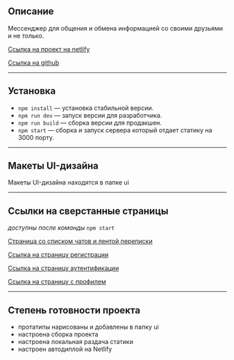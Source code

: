 ## Описание

Мессенджер для общения и обмена информацией со своими друзьями и не только.

[Ссылка на проект на netlify](https://frolicking-frangipane-e27880.netlify.app/)

[Ссылка на github](https://github.com/Nastavshev/middle.messenger.praktikum.yandex)
___
## Установка

- `npm install` — установка стабильной версии.
- `npm run dev` — запуск версии для разработчика.
- `npm run build` — сборка версии для продакшен.
- `npm start` — сборка и запуск сервера который отдает статику на 3000 порту.
---
## Макеты UI-дизайна

Макеты UI-дизайна находятся в папке ui
___

## Ссылки на сверстанные страницы

*доступны после команды* `npm start`

[Страница со списком чатов и лентой переписки](http://localhost:3000/src/chats.html)

[Ссылка на страницу регистрации](http://localhost:3000/src/signup.html)

[Ссылка на страницу аутентификации](http://localhost:3000/src/signin.html)

[Ссылка на страницу с профилем](http://localhost:3000/src/profile.html)
___

## Степень готовности проекта

- протатипы нарисованы и добавлены в папку ui
- настроена сборка проекта
- настроена локальная раздача статики
- настроен автодиплой на Netlify
